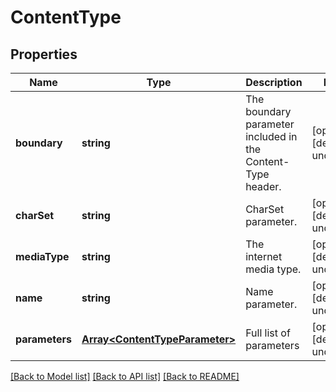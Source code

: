 # ContentType

## Properties
Name | Type | Description | Notes
------------ | ------------- | ------------- | -------------
**boundary** | **string** | The boundary parameter included in the Content-Type header.              | [optional] [default to undefined]
**charSet** | **string** | CharSet parameter.              | [optional] [default to undefined]
**mediaType** | **string** | The internet media type.              | [optional] [default to undefined]
**name** | **string** | Name parameter.              | [optional] [default to undefined]
**parameters** | [**Array&lt;ContentTypeParameter&gt;**](ContentTypeParameter.md) | Full list of parameters              | [optional] [default to undefined]



[[Back to Model list]](README.md#documentation-for-models) [[Back to API list]](README.md#documentation-for-api-endpoints) [[Back to README]](README.md)

